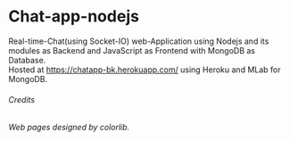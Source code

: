 # Chat-app-nodejs

Real-time-Chat(using Socket-IO) web-Application using Nodejs and its modules as Backend and JavaScript as Frontend with MongoDB as Database.  
Hosted at https://chatapp-bk.herokuapp.com/ using Heroku and MLab for MongoDB.  


###### Credits
*Web pages designed by colorlib.*
